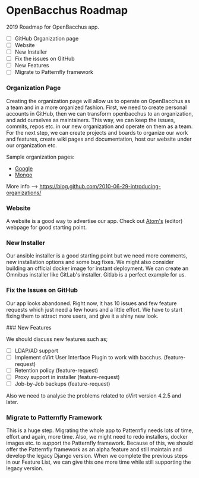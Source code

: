 # OpenBacchus Roadmap

2019 Roadmap for OpenBacchus app.


- [ ] GitHub Organization page
- [ ] Website
- [ ] New Installer
- [ ] Fix the issues on GitHub 
- [ ] New Features
- [ ] Migrate to Patternfly framework 

### Organization Page

Creating the organization page will allow us to operate on OpenBacchus as a team and in a more organized fashion. First, we need to create personal accounts in GitHub, then we can transform openbacchus to an organization, and add ourselves as maintainers. This way, we can keep the issues, commits, repos etc. in our new organization and operate on them as a team. For the next step, we can create projects and boards to organize our work and features, create wiki pages and documentation, host our website under our organization etc.

Sample organization pages:

- [Google](https://github.com/google)
- [Mongo](https://github.com/topics/mongodb)

More info --> https://blog.github.com/2010-06-29-introducing-organizations/


### Website

A website is a good way to advertise our app. Check out [Atom's](https://atom.io/) (editor) webpage for good starting point. 

### New Installer

Our ansible installer is a good starting point but we need more comments, new installation options and some bug fixes. We might also consider building an official docker image for instant deployment. We can create an Omnibus installer like GitLab's installer. Gitlab is a perfect example for us.

### Fix the Issues on GitHub

Our app looks abandoned. Right now, it has 10 issues and few feature requests which just need a few hours and a little effort. We have to start fixing them to attract more users, and give it a shiny new look.

### New Features

We should discuss new features such as;

- [ ] LDAP/AD support
- [ ] Implement oVirt User Interface Plugin to work with bacchus. (feature-request)
- [ ] Retention policy (feature-request) 
- [ ] Proxy support in installer (feature-request)
- [ ] Job-by-Job backups (feature-request)

Also we need to analyse the problems related to oVirt version 4.2.5 and later.

### Migrate to Patternfly Framework

This is a huge step. Migrating the whole app to Patternfly needs lots of time, effort and again, more time. Also, we might need to redo installers, docker images etc. to support the Patternfly framework. Because of this, we should offer the Patternfly framework as an alpha feature and still maintain and develop the legacy Django version. When we complete the previous steps in our Feature List, we can give this one more time while still supporting the legacy version.  
